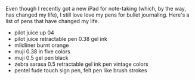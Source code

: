 Even though I recently got a new iPad for note-taking (which, by the way, has changed my life), I still love love my pens for bullet journaling. 
Here's a list of pens that have changed my life.
- pilot juice up 04
- pilot juice retractable pen 0.38 gel ink
- mildliner burnt orange
- muji 0.38 in five colors
- muji 0.5 gel pen black
- zebra sarasa 0.5 retractable gel ink pen vintage colors
- pentel fude touch sign pen, felt pen like brush strokes
